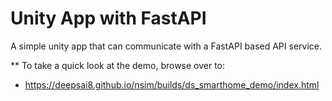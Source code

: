# Unity App with FastAPI
A simple unity app that can communicate with a FastAPI based API service.

** To take a quick look at the demo, browse over to:
- https://deepsai8.github.io/nsim/builds/ds_smarthome_demo/index.html
